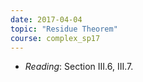 ```yaml
---
date: 2017-04-04
topic: "Residue Theorem"
course: complex_sp17
---
```


- *Reading*: Section III.6, III.7.

